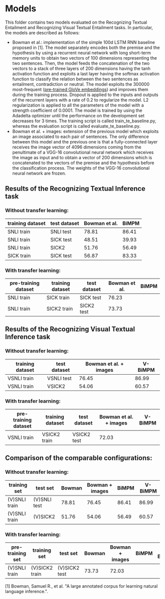 # Models
This folder contains two models evaluated on the Recognizing Textual Entailment and Recognizing Visual Textual Entailment tasks. In particular, the models are described as follows:

* Bowman et al.: implementation of the simple 100d LSTM RNN baseline proposed in [1]. The model separately encodes both the premise and the hypothesis by using a recurrent neural network with long short-term memory units to obtain two vectors of 100 dimensions representing the two sentences. Then, the model feeds the concatenation of the two vectors to a stack of three layers of 200 dimensions having the tanh activation function and exploits a last layer having the softmax activation function to classify the relation between the two sentences as entailment, contradiction or neutral. The model exploits the 300000 most-frequent ([pre-trained GloVe embeddings](http://nlp.stanford.edu/data/glove.840B.300d.zip)) and improves them during the training process. Dropout is applied to the inputs and outputs of the recurrent layers with a rate of 0.2 to regularize the model. L2 regularization is applied to all the parameters of the model with a strength coefficient of 0.0001. The model is trained by using the Adadelta optimizer until the performance on the development set decreases for 3 times. The training script is called train_te_baseline.py, whereas the evaluation script is called evaluate_te_baseline.py.
* Bowman et al. + images: extension of the previous model which exploits an image associated to each pair of sentences. The only difference between this model and the previous one is that a fully-connected layer receives the image vector of 4096 dimensions coming from the penultimate of a VGG-16 convolutional neural network which receives the image as input and to obtain a vector of 200 dimensions which is concatenated to the vectors of the premise and the hypothesis before the classification process. The weights of the VGG-16 convolutional neural network are frozen.

## Results of the Recognizing Textual Inference task

### Without transfer learning:

| training dataset | test dataset | Bowman et al. | BiMPM |
|------------------|--------------|---------------|-------|
| SNLI train       | SNLI test    | 78.81         | 86.41 |
| SNLI train       | SICK test    | 48.51         | 39.93 |
| SNLI train       | SICK2        | 51.76         | 56.49 |
| SICK train       | SICK test    | 56.87         | 83.33 |

### With transfer learning:

| pre-training dataset | training dataset | test dataset | Bowman et al. | BiMPM |
|----------------------|------------------|--------------|---------------|-------|
| SNLI train           | SICK train       | SICK test    | 76.23         |       |
| SNLI train           | SICK2 train      | SICK2 test   | 73.73         |       |

## Results of the Recognizing Visual Textual Inference task

### Without transfer learning:

| training dataset | test dataset | Bowman et al. + images | V-BiMPM |
|------------------|--------------|------------------------|---------|
| VSNLI train      | VSNLI test   | 76.45                  | 86.99   |
| VSNLI train      | VSICK2       | 54.06                  | 60.57   |

### With transfer learning:

| pre-training dataset | training dataset | test dataset | Bowman et al. + images | V-BiMPM |
|----------------------|------------------|--------------|------------------------|---------|
| VSNLI train          | VSICK2 train     | VSICK2 test  | 72.03                  |         |

## Comparison of the comparable configurations:

### Without transfer learning:

| training set  | test set     | Bowman | Bowman + images | BiMPM | V-BiMPM |
|---------------|--------------|--------|-----------------|-------|---------|
| (V)SNLI train | (V)SNLI test | 78.81  | 76.45           | 86.41 | 86.99   |
| (V)SNLI train | (V)SICK2     | 51.76  | 54.06           | 56.49 | 60.57   |

### With transfer learning:

| pre-training set | training set   | test set      | Bowman | Bowman + images | BiMPM | V-BiMPM |
|------------------|----------------|---------------|--------|-----------------|-------|---------|
| (V)SNLI train    | (V)SICK2 train | (V)SICK2 test | 73.73  | 72.03           |       |         |

[1] Bowman, Samuel R., et al. "A large annotated corpus for learning natural language inference.".
